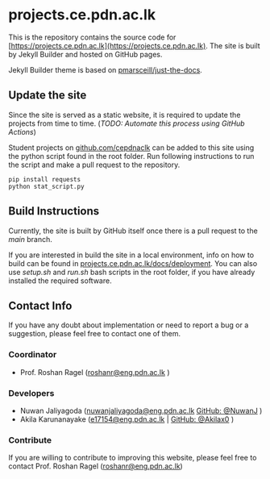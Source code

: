 
# projects.ce.pdn.ac.lk

This is the repository contains the source code for [https://projects.ce.pdn.ac.lk](https://projects.ce.pdn.ac.lk). The site is built by Jekyll Builder and hosted on GitHub pages.

Jekyll Builder theme is based on [pmarsceill/just-the-docs](https://github.com/pmarsceill/just-the-docs).

## Update the site

Since the site is served as a static website, it is required to update the projects from time to time. (*TODO: Automate this process using GitHub Actions*)

Student projects on [github.com/cepdnaclk](https://github.com/cepdnaclk) can be added to this site using the python script found in the root folder. Run following instructions to run the script and make a pull request to the repository.

```
pip install requests
python stat_script.py
```

## Build Instructions

Currently, the site is built by GitHub itself once there is a pull request to the *main* branch.

If you are interested in build the site in a local environment, info on how to build can be found in [projects.ce.pdn.ac.lk/docs/deployment](https://projects.ce.pdn.ac.lk/docs/deployment). You can also use *setup.sh* and *run.sh* bash scripts in the root folder, if you have already installed the required software.

## Contact Info

If you have any doubt about implementation or need to report a bug or a suggestion, please feel free to contact one of them.

### Coordinator
- Prof. Roshan Ragel (<a href="mailto:roshanr@eng.pdn.ac.lk ">roshanr@eng.pdn.ac.lk </a>)

### Developers
- Nuwan Jaliyagoda (<a href="mailto:nuwanjaliyagoda@eng.pdn.ac.lk">nuwanjaliyagoda@eng.pdn.ac.lk</a> <a href="https://github.com/NuwanJ" target="_blank">GitHub: @NuwanJ</a> )
- Akila Karunanayake (<a href="mailto:e17154@eng.pdn.ac.lk">e17154@eng.pdn.ac.lk</a> | <a href="https://github.com/Akilax0" target="_blank">GitHub: @Akilax0</a> ) </li>

### Contribute

If you are willing to contribute to improving this website, please feel free to contact Prof. Roshan Ragel ([roshanr@eng.pdn.ac.lk](mailto:roshanr@eng.pdn.ac.lk))

